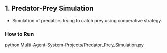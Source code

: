 ## 1. Predator-Prey Simulation
- Simulation of predators trying to catch prey using cooperative strategy.

### How to Run
python Multi-Agent-System-Projects/Predator_Prey_Simulation.py
